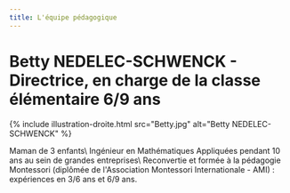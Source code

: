 ```yaml
---
title: L'équipe pédagogique
---
```


# Betty NEDELEC-SCHWENCK - Directrice, en charge de la classe élémentaire 6/9 ans

{% include illustration-droite.html src="Betty.jpg" alt="Betty NEDELEC-SCHWENCK" %}

Maman de 3 enfants\\
Ingénieur en Mathématiques Appliquées pendant 10 ans au sein de grandes entreprises\\
Reconvertie et formée à la pédagogie Montessori (diplômée de l'Association Montessori Internationale - AMI) : expériences en 3/6 ans et 6/9 ans.


